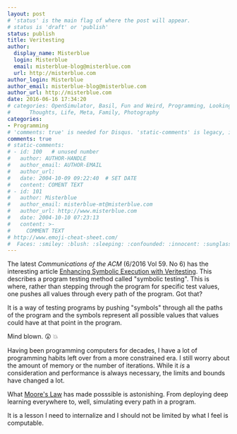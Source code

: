 ```yaml
---
layout: post
# 'status' is the main flag of where the post will appear.
# status is 'draft' or 'publish'
status: publish
title: Veritesting
author:
  display_name: Misterblue
  login: Misterblue
  email: misterblue-blog@misterblue.com
  url: http://misterblue.com
author_login: Misterblue
author_email: misterblue-blog@misterblue.com
author_url: http://misterblue.com
date: 2016-06-16 17:34:20
# categories: OpenSimulator, Basil, Fun and Weird, Programming, LookingGlass, Travel
#      Thoughts, Life, Meta, Family, Photography
categories:
- Programming
# 'comments: true' is needed for Disqus. 'static-comments' is legacy, imbedded comments.
comments: true
# static-comments:
# - id: 100   # unused number
#   author: AUTHOR-HANDLE
#   author_email: AUTHOR-EMAIL
#   author_url:
#   date: 2004-10-09 09:22:40  # SET DATE
#   content: COMENT TEXT
# - id: 101
#   author: Misterblue
#   author_email: misterblue-mt@misterblue.com
#   author_url: http://www.misterblue.com
#   date: 2004-10-10 07:23:13
#   content: >-
#     COMMENT TEXT
# http://www.emoji-cheat-sheet.com/
#  Faces: :smiley: :blush: :sleeping: :confounded: :innocent: :sunglasses: :sleepy:
---
```

The latest *Communications of the ACM* (6/2016 Vol 59. No 6) has the interesting article
[Enhancing Symbolic Execution with Veritesting].
This describes a program testing method called "symbolic testing".
This is where, rather than stepping through the program for specific test values,
one pushes all values through every path of the program.
Got that?

It is a way of testing programs by pushing "symbols" through all the paths of the program
and the symbols represent all possible values that values could have at that point in
the program.

Mind blown. :astonished: :boom:

Having been programming computers for decades, I have a lot of programming habits left over
from a more constrained era. I still worry about the amount of memory or the number of
iterations. While it *is* a consideration and performance is always necessary, the limits
and bounds have changed a lot.

What [Moore's Law] has made posssible is astonishing.
From deploying deep learning everywhere to, well, simulating every path in a program.

It is a lesson I need to internalize and I should not be limited by what I feel is computable.

[Enhancing Symbolic Execution with Veritesting]: http://dl.acm.org/citation.cfm?doid=2927924
[Moore's Law]: https://en.wikipedia.org/wiki/Moore%27s_law
